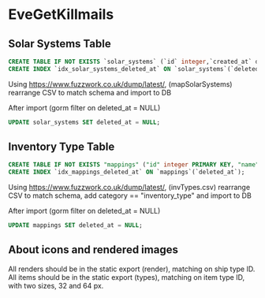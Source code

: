 # EveGetKillmails

## Solar Systems Table

```sql
CREATE TABLE IF NOT EXISTS `solar_systems` (`id` integer,`created_at` datetime,`updated_at` datetime,`deleted_at` datetime,`name` text, `security_status` real, `region_id` integer,PRIMARY KEY (`id`));
CREATE INDEX `idx_solar_systems_deleted_at` ON `solar_systems`(`deleted_at`);
```

Using https://www.fuzzwork.co.uk/dump/latest/, (mapSolarSystems) rearrange CSV to match schema and import to DB

After import (gorm filter on deleted_at = NULL)
```sql
UPDATE solar_systems SET deleted_at = NULL;
```

## Inventory Type Table

```sql
CREATE TABLE IF NOT EXISTS "mappings" ("id" integer PRIMARY KEY, "name" TEXT, `created_at` datetime, `updated_at` datetime, `deleted_at` datetime, `category` text);
CREATE INDEX `idx_mappings_deleted_at` ON `mappings`(`deleted_at`);
```

Using https://www.fuzzwork.co.uk/dump/latest/, (invTypes.csv) rearrange CSV to match schema, add category == "inventory_type" and import to DB

After import (gorm filter on deleted_at = NULL)
```sql
UPDATE mappings SET deleted_at = NULL;
```

## About icons and rendered images

All renders should be in the static export (render), matching on ship type ID.
All items should be in the static export (types), matching on item type ID, with two sizes, 32 and 64 px.
